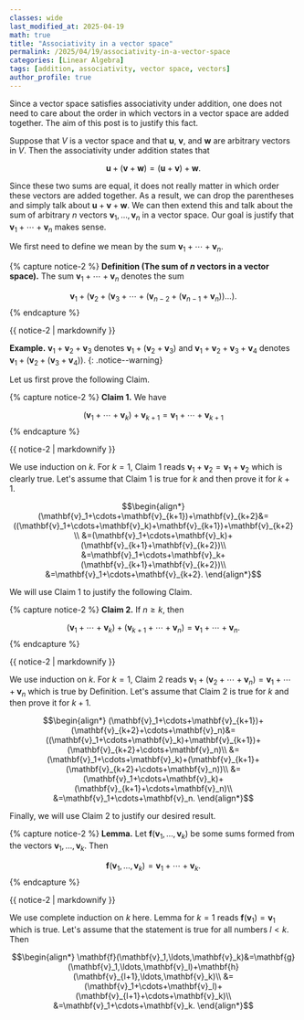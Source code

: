 ```yaml
---
classes: wide
last_modified_at: 2025-04-19
math: true
title: "Associativity in a vector space"
permalink: /2025/04/19/associativity-in-a-vector-space
categories: [Linear Algebra]
tags: [addition, associativity, vector space, vectors]
author_profile: true
---
```

Since a vector space satisfies associativity under addition, one does 
not need to care about the order in which vectors in a vector space are
added together. The aim of this post is to justify this fact.

Suppose that $V$ is a vector space and that $\mathbf{u}$, 
$\mathbf{v}$, and $\mathbf{w}$ are arbitrary vectors in $V$. Then the
associativity under addition states that

$$\mathbf{u}+(\mathbf{v}+\mathbf{w})=(\mathbf{u}+\mathbf{v})+\mathbf{w}.$$

Since these two sums are equal, it does not really matter in which 
order these vectors are added together. As a result, we can drop
the parentheses and simply talk about $\mathbf{u}+\mathbf{v}+
\mathbf{w}$. We can then extend this and talk about the sum of 
arbitrary $n$ vectors $\mathbf{v}_1,\ldots,\mathbf{v}_n$ in a vector
space. Our goal is justify that $\mathbf{v}_1+\cdots+\mathbf{v}_n$
makes sense.

We first need to define we mean by the sum
$\mathbf{v}_1+\cdots+\mathbf{v}_n$.

{% capture notice-2 %}
**Definition (The sum of $n$ vectors in a vector space).**
The sum $\mathbf{v}_1+\cdots+\mathbf{v}_n$ denotes the sum

$$\mathbf{v}_1+(\mathbf{v}_2+(\mathbf{v}_3+\cdots+(\mathbf{v}_{n-2}+(\mathbf{v}_{n-1}+\mathbf{v}_n))\ldots).$$
{% endcapture %}

<div class="notice--success">{{ notice-2 | markdownify }}</div>

**Example.** $\mathbf{v}_1+\mathbf{v}_2+\mathbf{v}_3$ denotes $\mathbf{v}_1+(\mathbf{v}_2+\mathbf{v}_3)$ and
$\mathbf{v}_1+\mathbf{v}_2+\mathbf{v}_3+\mathbf{v}_4$ denotes $\mathbf{v}_1+(\mathbf{v}_2+(\mathbf{v}_3+\mathbf{v}_4))$.
{: .notice--warning}

Let us first prove the following Claim.

{% capture notice-2 %}
**Claim 1.** We have

$$
(\mathbf{v}_1+\cdots+\mathbf{v}_k)+\mathbf{v}_{k+1}=\mathbf{v}_1+\cdots+\mathbf{v}_{k+1}$$
{% endcapture %}

<div class="notice--info">{{ notice-2 | markdownify }}</div>

We use induction on $k$. For $k=1$, Claim 1 reads $\mathbf{v}_1+\mathbf{v}_2=\mathbf{v}_1+\mathbf{v}_2$ which is clearly true.
Let's assume that Claim 1 is true for $k$ and then prove it for
$k+1$.

$$\begin{align*}
(\mathbf{v}_1+\cdots+\mathbf{v}_{k+1})+\mathbf{v}_{k+2}&=((\mathbf{v}_1+\cdots+\mathbf{v}_k)+\mathbf{v}_{k+1})+\mathbf{v}_{k+2}
\\
&=(\mathbf{v}_1+\cdots+\mathbf{v}_k)+(\mathbf{v}_{k+1}+\mathbf{v}_{k+2})\\
&=\mathbf{v}_1+\cdots+\mathbf{v}_k+(\mathbf{v}_{k+1}+\mathbf{v}_{k+2})\\
&=\mathbf{v}_1+\cdots+\mathbf{v}_{k+2}.
\end{align*}$$

We will use Claim 1 to justify the following Claim.

{% capture notice-2 %}
**Claim 2.**
If $n\geq k$, then

$$(\mathbf{v}_1+\cdots+\mathbf{v}_k)+(\mathbf{v}_{k+1}+\cdots+\mathbf{v}_n)=\mathbf{v}_1+\cdots+\mathbf{v}_n.$$
{% endcapture %}

<div class="notice--info">{{ notice-2 | markdownify }}</div>

We use induction on $k$. For $k=1$, Claim 2 reads $\mathbf{v}_1+(\mathbf{v}_2+\cdots+\mathbf{v}_n)=\mathbf{v}_1+\cdots+\mathbf{v}_n$
which is true by Definition. Let's assume that Claim 2 is true for $k$ and then prove it for
$k+1$.

$$\begin{align*}
(\mathbf{v}_1+\cdots+\mathbf{v}_{k+1})+(\mathbf{v}_{k+2}+\cdots+\mathbf{v}_n)&=
((\mathbf{v}_1+\cdots+\mathbf{v}_k)+\mathbf{v}_{k+1})+(\mathbf{v}_{k+2}+\cdots+\mathbf{v}_n)\\
&=(\mathbf{v}_1+\cdots+\mathbf{v}_k)+(\mathbf{v}_{k+1}+(\mathbf{v}_{k+2}+\cdots+\mathbf{v}_n))\\
&=(\mathbf{v}_1+\cdots+\mathbf{v}_k)+(\mathbf{v}_{k+1}+\cdots+\mathbf{v}_n)\\
&=\mathbf{v}_1+\cdots+\mathbf{v}_n.
\end{align*}$$

Finally, we will use Claim 2 to justify our desired result.

{% capture notice-2 %}
**Lemma.** 
Let $\mathbf{f}(\mathbf{v}_1,\ldots,\mathbf{v}_k)$ be some sums formed from the vectors
$\mathbf{v}_1,\ldots,\mathbf{v}_k$. Then

$$\mathbf{f}(\mathbf{v}_1,\ldots,\mathbf{v}_k)=\mathbf{v}_1+\cdots+\mathbf{v}_k.$$
{% endcapture %}

<div class="notice--info">{{ notice-2 | markdownify }}</div>

We use complete induction on $k$ here. Lemma for $k=1$ reads $\mathbf{f}(\mathbf{v}_1)=\mathbf{v}_1$ which is true. Let's assume that
the statement is true for all numbers $l< k$. Then

$$\begin{align*}
\mathbf{f}(\mathbf{v}_1,\ldots,\mathbf{v}_k)&=\mathbf{g}(\mathbf{v}_1,\ldots,\mathbf{v}_l)+\mathbf{h}(\mathbf{v}_{l+1},\ldots,\mathbf{v}_k)\\
&=(\mathbf{v}_1+\cdots+\mathbf{v}_l)+(\mathbf{v}_{l+1}+\cdots+\mathbf{v}_k)\\
&=\mathbf{v}_1+\cdots+\mathbf{v}_k.
\end{align*}$$
